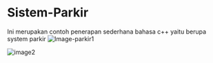 # Sistem-Parkir

Ini merupakan contoh penerapan sederhana bahasa c++ yaitu berupa system parkir
![Image-parkir1](https://github.com/Doniirawan5/Sistem-Parkir/assets/137129851/80e790be-ac2b-40a0-819f-2bd4243af8d1)


![image2](https://github.com/Doniirawan5/Sistem-Parkir/assets/137129851/f31dbb37-c521-42b7-a022-ac602e695233)
